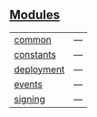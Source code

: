
## [Modules](./openzeppelin_testing-modules.md)

| | |
|:---|:---|
| [common](./openzeppelin_testing-common.md) | — |
| [constants](./openzeppelin_testing-constants.md) | — |
| [deployment](./openzeppelin_testing-deployment.md) | — |
| [events](./openzeppelin_testing-events.md) | — |
| [signing](./openzeppelin_testing-signing.md) | — |
